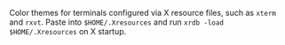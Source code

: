 Color themes for terminals configured via X resource files, such as
`xterm` and `rxvt`. Paste into `$HOME/.Xresources` and run `xrdb
-load $HOME/.Xresources` on X startup.